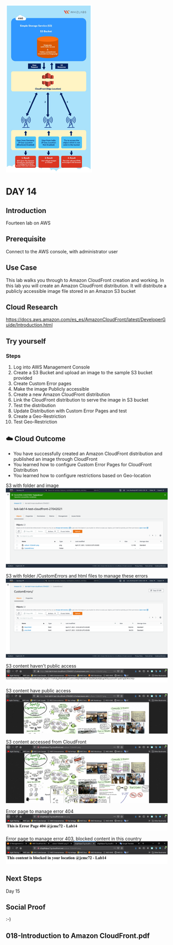 ![alt text](https://github.com/jcmc72/My100DaysOfCloud/blob/477ee8ae9b8122f7fb8c010bda49cd3a178914db/Journey/014/Aws-Amazon-CloudFront.png)

# DAY 14

## Introduction
Fourteen lab on AWS

## Prerequisite
Connect to the AWS console, with administrator user

## Use Case
This lab walks you through to Amazon CloudFront creation and working. In this lab you will create an Amazon CloudFront distribution. It will distribute a publicly accessible image file stored in an Amazon S3 bucket

## Cloud Research
https://docs.aws.amazon.com/es_es/AmazonCloudFront/latest/DeveloperGuide/Introduction.html

## Try yourself
### Steps
1. Log into AWS Management Console
2. Create a S3 Bucket and upload an image to the sample S3 bucket provided
3. Create Custom Error pages
4. Make the image Publicly accessible
5. Create a new Amazon CloudFront distribution
6. Link the CloudFront distribution to serve the image in S3 bucket
7. Test the distribution
8. Update Distribution with Custom Error Pages and test
9. Create a Geo-Restriction
10. Test Geo-Restriction

## ☁️ Cloud Outcome
* You have successfully created an Amazon CloudFront distribution and published an image through CloudFront
* You learned how to configure Custom Error Pages for CloudFront Distribution
* You learned how to configure restrictions based on Geo-location

S3 with folder and image
![alt text](https://github.com/jcmc72/My100DaysOfCloud/blob/477ee8ae9b8122f7fb8c010bda49cd3a178914db/Journey/014/Lab-014-Amazon-CloudFront-01.png)

S3 with folder /CustomErrors and html files to manage these errors
![alt text](https://github.com/jcmc72/My100DaysOfCloud/blob/477ee8ae9b8122f7fb8c010bda49cd3a178914db/Journey/014/Lab-014-Amazon-CloudFront-02.png)

S3 content haven't public access
![alt text](https://github.com/jcmc72/My100DaysOfCloud/blob/477ee8ae9b8122f7fb8c010bda49cd3a178914db/Journey/014/Lab-014-Amazon-CloudFront-03.PNG)

S3 content have public access
![alt text](https://github.com/jcmc72/My100DaysOfCloud/blob/477ee8ae9b8122f7fb8c010bda49cd3a178914db/Journey/014/Lab-014-Amazon-CloudFront-04.PNG)

S3 content accessed from CloudFront
![alt text](https://github.com/jcmc72/My100DaysOfCloud/blob/477ee8ae9b8122f7fb8c010bda49cd3a178914db/Journey/014/Lab-014-Amazon-CloudFront-05.PNG)

Error page to manage error 404 
![alt text](https://github.com/jcmc72/My100DaysOfCloud/blob/477ee8ae9b8122f7fb8c010bda49cd3a178914db/Journey/014/Lab-014-Amazon-CloudFront-06.PNG)

Error page to manage error 403, blocked content in this country
![alt text](https://github.com/jcmc72/My100DaysOfCloud/blob/477ee8ae9b8122f7fb8c010bda49cd3a178914db/Journey/014/Lab-014-Amazon-CloudFront-07.PNG)

## Next Steps
Day 15

## Social Proof
:-)

## 018-Introduction to Amazon CloudFront.pdf
